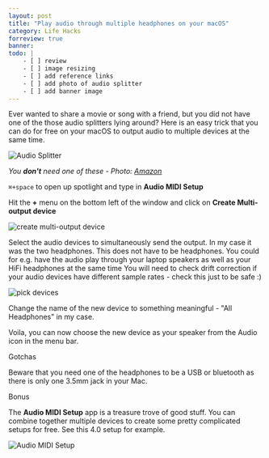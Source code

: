 ```yaml
---
layout: post
title: "Play audio through multiple headphones on your macOS"
category: Life Hacks
forreview: true
banner: 
todo: |
    - [ ] review
    - [ ] image resizing
    - [ ] add reference links
    - [ ] add photo of audio splitter
    - [ ] add banner image
---
```


Ever wanted to share a movie or song with a friend, but you did not have one of the those audio splitters lying around? Here is an easy trick that you can do for free on your macOS to output audio to multiple devices at the same time. 

![Audio Splitter](http://ecx.images-amazon.com/images/I/61gkQR1da6L._SL1500_.jpg)

*You **don't** need one of these - Photo: [Amazon](http://www.amazon.in/Belkin-F8Z274bt-RockStar-Audio-Splitter/dp/B00904WS2K)*

`⌘+space` to open up spotlight and type in **Audio MIDI Setup**

Hit the **+** menu on the bottom left of the window and click on **Create Multi-output device**

![create multi-output device](http://cdn.madaboutcode.com/i/1-multiple-headphones-mac/step1.jpg)

Select the audio devices to simultaneously send the output. In my case it was the two headphones. This does not have to be headphones. You could for e.g. have the audio play through your laptop speakers as well as your HiFi headphones at the same time You will need to check drift correction if your audio devices have different sample rates - check this just to be safe :)

![pick devices](http://cdn.madaboutcode.com/i/1-multiple-headphones-mac/step2.jpg)

Change the name of the new device to something meaningful - "All Headphones" in my case. 

Voila, you can now choose the new device as your speaker from the Audio icon in the menu bar.

Gotchas

Beware that you need one of the headphones to be a USB or bluetooth as there is only one 3.5mm jack in your Mac. 

Bonus

The **Audio MIDI Setup** app is a treasure trove of good stuff. You can combine together multiple devices to create some pretty complicated setups for free. See this 4.0 setup for example. 

![Audio MIDI Setup](http://cdn.madaboutcode.com/i/1-multiple-headphones-mac/step3.jpg)
